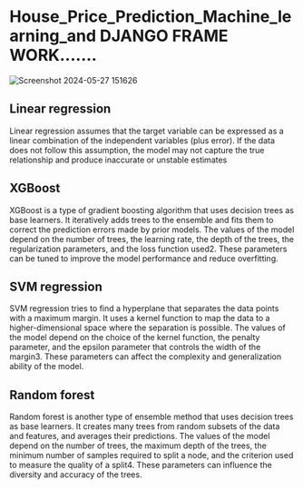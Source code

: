 # House_Price_Prediction_Machine_learning_and DJANGO FRAME WORK.......
![Screenshot 2024-05-27 151626](https://github.com/vishnu300/House_Price_Prediction_Django/assets/121032542/61f95331-3f26-4aac-bb00-a85bf38f127a)

## Linear regression 
Linear regression assumes that the target variable can be expressed as a linear combination of the independent variables (plus error). If the data does not follow this assumption, the model may not capture the true relationship and produce inaccurate or unstable estimates

## XGBoost
XGBoost is a type of gradient boosting algorithm that uses decision trees as base learners. It iteratively adds trees to the ensemble and fits them to correct the prediction errors made by prior models. The values of the model depend on the number of trees, the learning rate, the depth of the trees, the regularization parameters, and the loss function used2. These parameters can be tuned to improve the model performance and reduce overfitting.

## SVM regression
SVM regression tries to find a hyperplane that separates the data points with a maximum margin. It uses a kernel function to map the data to a higher-dimensional space where the separation is possible. The values of the model depend on the choice of the kernel function, the penalty parameter, and the epsilon parameter that controls the width of the margin3. These parameters can affect the complexity and generalization ability of the model.

## Random forest 
Random forest is another type of ensemble method that uses decision trees as base learners. It creates many trees from random subsets of the data and features, and averages their predictions. The values of the model depend on the number of trees, the maximum depth of the trees, the minimum number of samples required to split a node, and the criterion used to measure the quality of a split4. These parameters can influence the diversity and accuracy of the trees.


